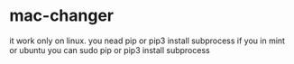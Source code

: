 # mac-changer
it work only on linux. you nead pip or pip3 install subprocess
if you in mint or ubuntu you can
sudo pip or pip3 install subprocess
